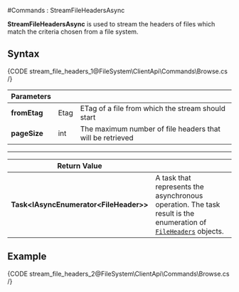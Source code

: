 #Commands : StreamFileHeadersAsync

**StreamFileHeadersAsync** is used to stream the headers of files which match the criteria chosen from a file system.

## Syntax

{CODE stream_file_headers_1@FileSystem\ClientApi\Commands\Browse.cs /}

| Parameters | | |
| ------------- | ------------- | ----- |
| **fromEtag** | Etag | ETag of a file from which the stream should start |
| **pageSize** | int | The maximum number of file headers that will be retrieved |

<hr />

| Return Value | |
| ------------- | ------------- |
| **Task&lt;IAsyncEnumerator&lt;FileHeader&gt;&gt;** | A task that represents the asynchronous operation. The task result is the enumeration of [`FileHeaders`](../../../../../glossary/file-header) objects. |


## Example

{CODE stream_file_headers_2@FileSystem\ClientApi\Commands\Browse.cs /}